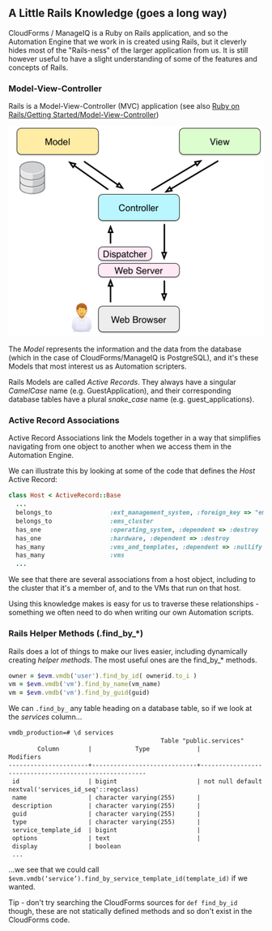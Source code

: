 ## A Little Rails Knowledge (goes a long way)
CloudForms / ManageIQ is a Ruby on Rails application, and so the Automation Engine that we work in is created using Rails, but it cleverly hides most of the "Rails-ness" of the larger application from us. It is still however useful to have a slight understanding of some of the features and concepts of Rails.

### Model-View-Controller
Rails is a Model-View-Controller (MVC) application (see also [Ruby on Rails/Getting Started/Model-View-Controller](http://en.wikibooks.org/wiki/Ruby_on_Rails/Getting_Started/Model-View-Controller))

![Screenshot 1](images/mvc.png?)

The _Model_ represents the information and the data from the database (which in the case of CloudForms/ManageIQ is PostgreSQL), and it's these Models that most interest us as Automation scripters. 

Rails Models are called _Active Records_. They always have a singular _CamelCase_ name (e.g. GuestApplication), and their corresponding database tables have a plural _snake\_case_ name (e.g. guest_applications).

### Active Record Associations

Active Record Associations link the Models together in a way that simplifies navigating from one object to another when we access them in the Automation Engine.

We can illustrate this by looking at some of the code that defines the _Host_ Active Record:

```ruby
class Host < ActiveRecord::Base
  ...
  belongs_to                :ext_management_system, :foreign_key => "ems_id"
  belongs_to                :ems_cluster
  has_one                   :operating_system, :dependent => :destroy
  has_one                   :hardware, :dependent => :destroy
  has_many                  :vms_and_templates, :dependent => :nullify
  has_many                  :vms
  ...
```
We see that there are several associations from a host object, including to the cluster that it's a member of, and to the VMs that run on that host. 

Using this knowledge makes is easy for us to traverse these relationships - something we often need to do when writing our own Automation scripts.

### Rails Helper Methods (.find\_by\_*)
Rails does a lot of things to make our lives easier, including dynamically creating _helper methods_. The most useful ones are the find\_by\_\* methods.

```ruby
owner = $evm.vmdb('user').find_by_id( ownerid.to_i )  
vm = $evm.vmdb('vm').find_by_name(vm_name)  
vm = $evm.vmdb('vm').find_by_guid(guid)
```
We can ```.find_by_``` any table heading on a database table, so if we look at the _services_ column...

```
vmdb_production=# \d services
                                          Table "public.services"
        Column        |            Type             |                       Modifiers
----------------------+-----------------------------+-------------------------------------------------------
 id                   | bigint                      | not null default nextval('services_id_seq'::regclass)
 name                 | character varying(255)      |
 description          | character varying(255)      |
 guid                 | character varying(255)      |
 type                 | character varying(255)      |
 service_template_id  | bigint                      |
 options              | text                        |
 display              | boolean
 ...
```
 
...we see that we could call ```$evm.vmdb(‘service’).find_by_service_template_id(template_id)``` if we wanted. 

Tip - don't try searching the CloudForms sources for ```def find_by_id``` though, these are not statically defined methods and so don't exist in the CloudForms code.
 
 